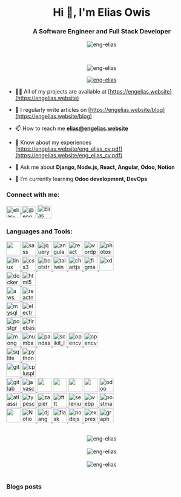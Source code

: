 <h1 align="center">Hi 👋, I'm Elias Owis</h1>
<h3 align="center">A Software Engineer and Full Stack Developer</h3>

<p align="center">
    <img src="https://engelias.website/logo.svg" alt="eng-elias" />
</p>
<br/>
<p align="center">
    <img src="https://komarev.com/ghpvc/?username=eng-elias&label=Profile%20views&color=0e75b6&style=flat" alt="eng-elias" />
</p>

<p align="center">
    <a href="https://github.com/ryo-ma/github-profile-trophy">
        <img src="https://github-profile-trophy.vercel.app/?username=eng-elias&theme=algolia&row=3&column=5" alt="eng-elias" />
    </a>
</p>

- 👨‍💻 All of my projects are available at [https://engelias.website](https://engelias.website)

- 📝 I regularly write articles on [https://engelias.website/blog](https://engelias.website/blog)

- 📫 How to reach me **elias@engelias.website**

- 📄 Know about my experiences [https://engelias.website/eng_elias_cv.pdf](https://engelias.website/eng_elias_cv.pdf)

- 💬 Ask me about **Django, Node.js, React, Angular, Odoo, Notion**

- 🌱 I’m currently learning **Odoo development, DevOps**

<h3 align="left">Connect with me:</h3>
<p align="left">
<a href="https://linkedin.com/in/elias-awess" target="blank">
    <img align="center" src="https://engelias.website/accounts_images/linked-in.svg" alt="elias-awess" height="30" width="37" />
</a>
<a href="https://medium.com/@eng_elias" target="blank">
    <img align="center" src="https://engelias.website/accounts_images/medium.svg" alt="@eng_elias" height="30" width="37" />
</a>
<a href="https://www.youtube.com/@EliasOwis" target="blank">
    <img align="center" src="https://engelias.website/accounts_images/youtube.svg" alt="Elias Owis" height="37" width="37" />
</a>
</p>

<h3 align="left">Languages and Tools:</h3>
<p align="left">
<!-- 1st Row -->
<img src="https://engelias.website/tools_images/empty_image.png" width="37" height="37"/>
<a href="https://sass-lang.com" target="_blank" rel="noreferrer">
    <img src="https://engelias.website/tools_images/sass.svg" alt="sass" width="37" height="37"/>
</a>
<a href="https://jquery.com/" target="_blank" rel="noreferrer">
    <img src="https://engelias.website/tools_images/jquery.svg" alt="jquery" width="37" height="37"/>
</a>
<a href="https://angular.io" target="_blank" rel="noreferrer">
    <img src="https://engelias.website/tools_images/angular.svg" alt="angular" width="37" height="37"/>
</a>
<a href="https://reactjs.org/" target="_blank" rel="noreferrer">
    <img src="https://engelias.website/tools_images/react.svg" alt="react" width="37" height="37"/>
</a>
<a href="https://wordpress.com/" target="_blank" rel="noreferrer">
    <img src="https://engelias.website/tools_images/wordpress.svg" alt="wordpress" width="37" height="37"/>
</a>
<a href="https://www.photoshop.com/en" target="_blank" rel="noreferrer">
    <img src="https://engelias.website/tools_images/photoshop.svg" alt="photoshop" width="37" height="37"/>
</a>
<br/>
<!-- 2nd Row -->
<a href="https://www.linux.org/" target="_blank" rel="noreferrer">
    <img src="https://engelias.website/tools_images/linux.svg" alt="linux" width="37" height="37"/>
</a>
<a href="https://www.w3schools.com/css/" target="_blank" rel="noreferrer">
    <img src="https://engelias.website/tools_images/css3.svg" alt="css3" width="37" height="37"/>
</a>
<a href="https://getbootstrap.com" target="_blank" rel="noreferrer">
    <img src="https://engelias.website/tools_images/bootstrap.svg" alt="bootstrap" width="37" height="37"/>
</a>
<a href="https://tailwindcss.com/" target="_blank" rel="noreferrer">
    <img src="https://engelias.website/tools_images/tailwindcss.svg" alt="tailwind" width="37" height="37"/>
</a>
<a href="https://www.chartjs.org" target="_blank" rel="noreferrer">
    <img src="https://engelias.website/tools_images/chartjs.svg" alt="chartjs" width="37" height="37"/>
</a>
<a href="https://www.figma.com/" target="_blank" rel="noreferrer">
    <img src="https://engelias.website/tools_images/figma.svg" alt="figma" width="37" height="37"/>
</a>
<a href="https://www.adobe.com/products/xd.html" target="_blank" rel="noreferrer">
    <img src="https://engelias.website/tools_images/adobe-xd.svg" alt="xd" width="37" height="37"/>
</a>
<br/>
<!-- 3rd Row -->
<a href="https://www.docker.com/" target="_blank" rel="noreferrer">
    <img src="https://engelias.website/tools_images/docker.svg" alt="docker" width="37" height="37"/>
</a>
<a href="https://www.w3.org/html/" target="_blank" rel="noreferrer">
    <img src="https://engelias.website/tools_images/html5.svg" alt="html5" width="37" height="37"/>
</a>
<br/>
<!-- 4th Row -->
<a href="https://aws.amazon.com" target="_blank" rel="noreferrer">
    <img src="https://engelias.website/tools_images/aws.png" alt="aws" width="37" height="37"/>
</a>
<a href="https://reactnative.dev/" target="_blank" rel="noreferrer">
    <img src="https://engelias.website/tools_images/react-native.svg" alt="reactnative" width="37" height="37"/>
</a>
<br/>
<!-- 5th Row -->
<a href="https://www.mysql.com/" target="_blank" rel="noreferrer">
    <img src="https://engelias.website/tools_images/mysql.svg" alt="mysql" width="37" height="37"/>
</a>
<a href="https://www.electronjs.org" target="_blank" rel="noreferrer">
    <img src="https://engelias.website/tools_images/electron.svg" alt="electron" width="37" height="37"/>
</a>
<br/>
<!-- 6th Row -->
<a href="https://www.postgresql.org" target="_blank" rel="noreferrer">
    <img src="https://engelias.website/tools_images/postgresql.svg" alt="postgresql" width="37" height="37"/>
</a>
<a href="https://firebase.google.com/" target="_blank" rel="noreferrer">
    <img src="https://engelias.website/tools_images/firebase.svg" alt="firebase" width="37" height="37"/>
</a>
<br/>
<!-- 7th Row -->
<a href="https://www.mongodb.com/" target="_blank" rel="noreferrer">
    <img src="https://engelias.website/tools_images/mongodb.svg" alt="mongodb" width="37" height="37"/>
</a>
<a href="https://numba.pydata.org/" target="_blank" rel="noreferrer">
    <img src="https://engelias.website/tools_images/numba.png" alt="numba" width="37" height="37"/>
</a>
<a href="https://pandas.pydata.org/" target="_blank" rel="noreferrer">
    <img src="https://engelias.website/tools_images/pandas.svg" alt="pandas" width="37" height="37"/>
</a>
<a href="https://scikit-learn.org/" target="_blank" rel="noreferrer">
    <img src="https://engelias.website/tools_images/Scikit_learn.svg" alt="scikit_learn" width="37" height="37"/>
</a>
<a href="https://opencv.org/" target="_blank" rel="noreferrer">
    <img src="https://engelias.website/tools_images/opencv.svg" alt="opencv" width="37" height="37"/>
</a>
<a href="https://www.mindar.org/" target="_blank" rel="noreferrer">
    <img src="https://engelias.website/tools_images/MindAR.png" alt="opencv" width="37" height="37"/>
</a>
<br/>
<!-- 8th Row -->
<a href="https://www.sqlite.org/" target="_blank" rel="noreferrer">
    <img src="https://engelias.website/tools_images/sqlite.svg" alt="sqlite" width="37" height="37"/>
</a>
<a href="https://www.python.org" target="_blank" rel="noreferrer">
    <img src="https://engelias.website/tools_images/python.svg" alt="python" width="37" height="37"/>
</a>
<br/>
<!-- 9th Row -->
<a href="https://git-scm.com/" target="_blank" rel="noreferrer">
    <img src="https://engelias.website/tools_images/git-scm.svg" alt="git" width="37" height="37"/>
</a>
<a href="https://www.w3schools.com/cpp/" target="_blank" rel="noreferrer">
    <img src="https://engelias.website/tools_images/cplusplus.svg" alt="cplusplus" width="37" height="37"/>
</a>
<br/>
<!-- 10th Row -->
<a href="https://about.gitlab.com/" target="_blank" rel="noreferrer">
    <img src="https://engelias.website/tools_images/gitlab.svg" alt="gitlab" width="37" height="37"/>
</a>
<a href="https://developer.mozilla.org/en-US/docs/Web/JavaScript" target="_blank" rel="noreferrer">
    <img src="https://engelias.website/tools_images/javascript.svg" alt="javascript" width="37" height="37"/>
</a>
<img src="https://engelias.website/tools_images/empty_image.png" width="37" height="37"/>
<img src="https://engelias.website/tools_images/empty_image.png" width="37" height="37"/>
<img src="https://engelias.website/tools_images/empty_image.png" width="37" height="37"/>
<img src="https://engelias.website/tools_images/empty_image.png" width="37" height="37"/>
<a href="https://www.odoo.com/" target="_blank" rel="noreferrer">
    <img src="https://engelias.website/tools_images/odoo.png" alt="odoo" width="37" height="37"/>
</a>
<br/>
<!-- 11th Row -->
<a href="https://www.atlassian.com/" target="_blank" rel="noreferrer">
    <img src="https://engelias.website/tools_images/atlassian.png" alt="atlassian" width="37" height="37"/>
</a>
<a href="https://www.typescriptlang.org/" target="_blank" rel="noreferrer">
    <img src="https://engelias.website/tools_images/typescript.svg" alt="typescript" width="37" height="37"/>
</a>
<a href="https://zapier.com" target="_blank" rel="noreferrer">
    <img src="https://engelias.website/tools_images/zapier.svg" alt="zapier" width="37" height="37"/>
</a>
<a href="https://ifttt.com/" target="_blank" rel="noreferrer">
    <img src="https://engelias.website/tools_images/ifttt.svg" alt="ifttt" width="37" height="37"/>
</a>
<a href="https://www.selenium.dev" target="_blank" rel="noreferrer">
    <img src="https://engelias.website/tools_images/selenium.svg" alt="selenium" width="37" height="37"/>
</a>
<a href="https://webpack.js.org" target="_blank" rel="noreferrer">
    <img src="https://engelias.website/tools_images/webpack.svg" alt="webpack" width="37" height="37"/>
</a>
<a href="https://postman.com" target="_blank" rel="noreferrer">
    <img src="https://engelias.website/tools_images/getpostman.svg" alt="postman" width="37" height="37"/>
</a>
<br/>
<!-- 12th Row -->
<img src="https://engelias.website/tools_images/empty_image.png" width="37" height="37"/>
<a href="https://www.notion.so/" target="_blank" rel="noreferrer">
    <img src="https://engelias.website/tools_images/Notion.png" alt="Notion" width="37" height="37"/>
</a>
<a href="https://www.djangoproject.com/" target="_blank" rel="noreferrer">
    <img src="https://engelias.website/tools_images/django.svg" alt="django" width="37" height="37"/>
</a>
<a href="https://flask.palletsprojects.com/" target="_blank" rel="noreferrer">
    <img src="https://engelias.website/tools_images/flask.svg" alt="flask" width="37" height="37"/>
</a>
<a href="https://nodejs.org" target="_blank" rel="noreferrer">
    <img src="https://engelias.website/tools_images/nodejs.svg" alt="nodejs" width="37" height="37"/>
</a>
<a href="https://expressjs.com" target="_blank" rel="noreferrer">
    <img src="https://engelias.website/tools_images/express.svg" alt="express" width="37" height="37"/>
</a>
<a href="https://graphql.org" target="_blank" rel="noreferrer">
    <img src="https://engelias.website/tools_images/graphql.svg" alt="graphql" width="37" height="37"/>
</a>
<br/>
</p>
<!-- End of Languages and Tools section -->

<br/>
<div align="center">
<img align="center" src="https://github-readme-stats.vercel.app/api/top-langs?username=eng-elias&show_icons=true&locale=en&layout=compact" alt="eng-elias" />
</div>
<br/>
<div align="center">
<img align="center" src="https://github-readme-stats.vercel.app/api?username=eng-elias&show_icons=true&locale=en" alt="eng-elias" />
</div>
<br/>
<div align="center">
<img align="center" src="https://github-readme-streak-stats.herokuapp.com/?user=eng-elias&" alt="eng-elias" />
</div>
<br/>

### Blogs posts

<!-- BLOG-POST-LIST:START -->
<!-- BLOG-POST-LIST:END -->
